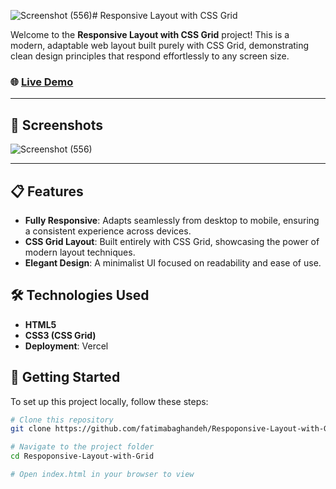 ![Screenshot (556)](https://github.com/user-attachments/assets/f680e206-d1fd-4421-b10b-c2eaa05df5a8)# Responsive Layout with CSS Grid

Welcome to the **Responsive Layout with CSS Grid** project! This is a modern, adaptable web layout built purely with CSS Grid, demonstrating clean design principles that respond effortlessly to any screen size.

### 🌐 [Live Demo](https://respoponsive-layout-with-grid.vercel.app/)

---

## 📸 Screenshots

<!-- Place your screenshots here -->
![Screenshot (556)](https://github.com/user-attachments/assets/095b814d-dd3a-4fd7-b53c-a94ac0d79416)



---

## 📋 Features

- **Fully Responsive**: Adapts seamlessly from desktop to mobile, ensuring a consistent experience across devices.
- **CSS Grid Layout**: Built entirely with CSS Grid, showcasing the power of modern layout techniques.
- **Elegant Design**: A minimalist UI focused on readability and ease of use.

## 🛠️ Technologies Used

- **HTML5**
- **CSS3 (CSS Grid)**
- **Deployment**: Vercel

## 🚀 Getting Started

To set up this project locally, follow these steps:

```bash
# Clone this repository
git clone https://github.com/fatimabaghandeh/Respoponsive-Layout-with-Grid

# Navigate to the project folder
cd Respoponsive-Layout-with-Grid

# Open index.html in your browser to view
